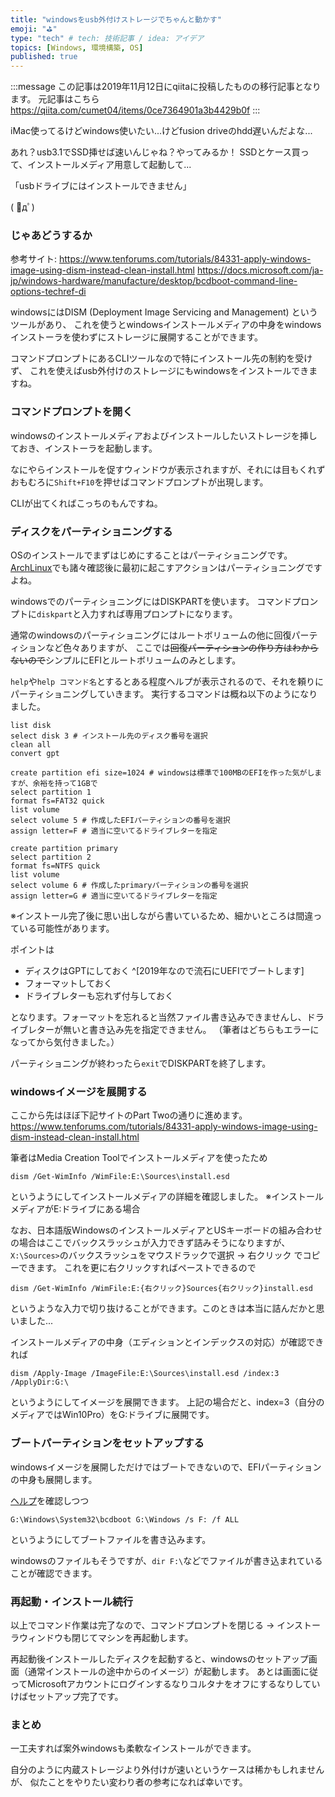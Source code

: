 ```yaml
---
title: "windowsをusb外付けストレージでちゃんと動かす"
emoji: "⛳"
type: "tech" # tech: 技術記事 / idea: アイデア
topics: [Windows, 環境構築, OS]
published: true
---
```


:::message
この記事は2019年11月12日にqiitaに投稿したものの移行記事となります。
元記事はこちら https://qiita.com/cumet04/items/0ce7364901a3b4429b0f
:::

iMac使ってるけどwindows使いたい...けどfusion driveのhdd遅いんだよな...

あれ？usb3.1でSSD挿せば速いんじゃね？やってみるか！
SSDとケース買って、インストールメディア用意して起動して...

「usbドライブにはインストールできません」

( ﾟдﾟ)

### じゃあどうするか
参考サイト:
https://www.tenforums.com/tutorials/84331-apply-windows-image-using-dism-instead-clean-install.html
https://docs.microsoft.com/ja-jp/windows-hardware/manufacture/desktop/bcdboot-command-line-options-techref-di

windowsにはDISM (Deployment Image Servicing and Management) というツールがあり、
これを使うとwindowsインストールメディアの中身をwindowsインストーラを使わずにストレージに展開することができます。

コマンドプロンプトにあるCLIツールなので特にインストール先の制約を受けず、
これを使えばusb外付けのストレージにもwindowsをインストールできますね。

### コマンドプロンプトを開く
windowsのインストールメディアおよびインストールしたいストレージを挿しておき、インストーラを起動します。

なにやらインストールを促すウィンドウが表示されますが、それには目もくれず
おもむろに`Shift+F10`を押せばコマンドプロンプトが出現します。

CLIが出てくればこっちのもんですね。

### ディスクをパーティショニングする
OSのインストールでまずはじめにすることはパーティショニングです。
[ArchLinux](https://wiki.archlinux.jp/index.php/インストールガイド)でも諸々確認後に最初に起こすアクションはパーティショニングですよね。

windowsでのパーティショニングにはDISKPARTを使います。
コマンドプロンプトに`diskpart`と入力すれば専用プロンプトになります。

通常のwindowsのパーティショニングにはルートボリュームの他に回復パーティションなど色々ありますが、
ここでは~~回復パーティションの作り方はわからないので~~シンプルにEFIとルートボリュームのみとします。

`help`や`help コマンド名`とするとある程度ヘルプが表示されるので、それを頼りにパーティショニングしていきます。
実行するコマンドは概ね以下のようになりました。

```
list disk
select disk 3 # インストール先のディスク番号を選択
clean all
convert gpt

create partition efi size=1024 # windowsは標準で100MBのEFIを作った気がしますが、余裕を持って1GBで
select partition 1
format fs=FAT32 quick
list volume
select volume 5 # 作成したEFIパーティションの番号を選択
assign letter=F # 適当に空いてるドライブレターを指定

create partition primary
select partition 2
format fs=NTFS quick
list volume
select volume 6 # 作成したprimaryパーティションの番号を選択
assign letter=G # 適当に空いてるドライブレターを指定
```

※インストール完了後に思い出しながら書いているため、細かいところは間違っている可能性があります。

ポイントは
* ディスクはGPTにしておく ^[2019年なので流石にUEFIでブートします]
* フォーマットしておく
* ドライブレターも忘れず付与しておく

となります。フォーマットを忘れると当然ファイル書き込みできませんし、ドライブレターが無いと書き込み先を指定できません。
（筆者はどちらもエラーになってから気付きました。）

パーティショニングが終わったら`exit`でDISKPARTを終了します。

### windowsイメージを展開する
ここから先はほぼ下記サイトのPart Twoの通りに進めます。
https://www.tenforums.com/tutorials/84331-apply-windows-image-using-dism-instead-clean-install.html

筆者はMedia Creation Toolでインストールメディアを使ったため

```
dism /Get-WimInfo /WimFile:E:\Sources\install.esd
```

というようにしてインストールメディアの詳細を確認しました。
※インストールメディアがE:ドライブにある場合

なお、日本語版WindowsのインストールメディアとUSキーボードの組み合わせの場合はここでバックスラッシュが入力できず詰みそうになりますが、
`X:\Sources>`のバックスラッシュをマウスドラックで選択 -> 右クリック でコピーできます。
これを更に右クリックすればペーストできるので

```
dism /Get-WimInfo /WimFile:E:{右クリック}Sources{右クリック}install.esd
```

というような入力で切り抜けることができます。このときは本当に詰んだかと思いました...

インストールメディアの中身（エディションとインデックスの対応）が確認できれば

```
dism /Apply-Image /ImageFile:E:\Sources\install.esd /index:3 /ApplyDir:G:\
```

というようにしてイメージを展開できます。
上記の場合だと、index=3（自分のメディアではWin10Pro）をG:ドライブに展開です。

### ブートパーティションをセットアップする
windowsイメージを展開しただけではブートできないので、EFIパーティションの中身も展開します。

[ヘルプ](https://docs.microsoft.com/ja-jp/windows-hardware/manufacture/desktop/bcdboot-command-line-options-techref-di)を確認しつつ

```
G:\Windows\System32\bcdboot G:\Windows /s F: /f ALL
```

というようにしてブートファイルを書き込みます。

windowsのファイルもそうですが、`dir F:\`などでファイルが書き込まれていることが確認できます。

### 再起動・インストール続行
以上でコマンド作業は完了なので、コマンドプロンプトを閉じる -> インストーラウィンドウも閉じてマシンを再起動します。

再起動後インストールしたディスクを起動すると、windowsのセットアップ画面（通常インストールの途中からのイメージ）が起動します。
あとは画面に従ってMicrosoftアカウントにログインするなりコルタナをオフにするなりしていけばセットアップ完了です。

### まとめ
一工夫すれば案外windowsも柔軟なインストールができます。

自分のように内蔵ストレージより外付けが速いというケースは稀かもしれませんが、
似たことをやりたい変わり者の参考になれば幸いです。
